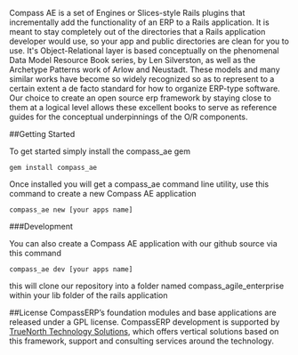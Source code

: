 Compass AE is a set of Engines or Slices-style Rails plugins that incrementally add the functionality of an ERP to a Rails application.
It is meant to stay completely out of the directories that a Rails application developer would use, so your app and public directories are clean for you to use.
It's Object-Relational layer is based conceptually on the phenomenal Data Model Resource Book series, by Len Silverston, as well as the Archetype Patterns work of Arlow and Neustadt. These models and many similar works have become so widely recognized so as to represent to a certain extent a de facto standard for how to organize ERP-type software. Our choice to create an open source erp framework by staying close to them at a logical level allows these excellent books to serve as reference guides for the conceptual underpinnings of the O/R components.

##Getting Started

To get started simply install the compass_ae gem

    gem install compass_ae
    
Once installed you will get a compass_ae command line utility, use this command to create a new Compass AE application

    compass_ae new [your apps name]

###Development

You can also create a Compass AE application with our github source via this command

    compass_ae dev [your apps name]
    
this will clone our repository into a folder named compass_agile_enterprise within your lib folder of the rails application

##License
CompassERP’s foundation modules and base applications are released under a GPL license. CompassERP development is supported by [TrueNorth Technology Solutions](http://www.tntech.biz/home), which offers vertical solutions based on this framework, support and consulting services around the technology.

